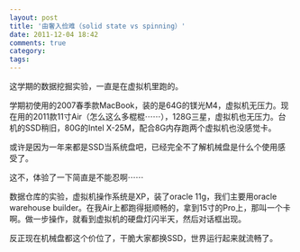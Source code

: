 ```yaml
---
layout: post
title: '由奢入俭难（solid state vs spinning）'
date: 2011-12-04 18:42
comments: true
category: 
tags:
---
```

    

这学期的数据挖掘实验，一直是在虚拟机里跑的。

学期初使用的2007春季款MacBook，装的是64G的镁光M4，虚拟机无压力。现在用的2011款11寸Air（怎么这么多棍棍⋯⋯），128G三星，虚拟机也无压力。台机的SSD稍旧，80G的Intel X-25M，配合8G内存跑两个虚拟机也没感觉卡。

或许是因为一年来都是SSD当系统盘吧，已经完全不了解机械盘是什么个使用感受了。

这不，体验了一下简直是不能忍啊⋯⋯

数据仓库的实验，虚拟机操作系统是XP，装了oracle 11g，我们主要用oracle warehouse builder。在我Air上都跑得挺顺畅的，拿到15寸的Pro上，那叫一个卡啊。做一步操作，就看到虚拟机的硬盘灯闪半天，然后对话框出现。

反正现在机械盘都这个价位了，干脆大家都换SSD，世界运行起来就流畅了。
